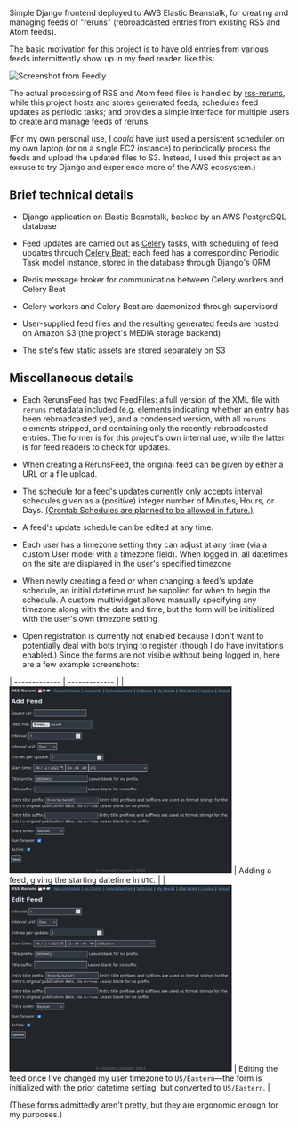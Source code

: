 Simple Django frontend deployed to AWS Elastic Beanstalk, for creating and managing feeds of "reruns" (rebroadcasted entries from existing RSS and Atom feeds).

The basic motivation for this project is to have old entries from various feeds intermittently show up in my feed reader, like this:

![Screenshot from Feedly](../blob/main/screenshots/as_seen_in_feedly.png?raw=True)

The actual processing of RSS and Atom feed files is handled by [rss-reruns](https://github.com/hannahlog/rss-reruns), while this project hosts and stores generated feeds; schedules feed updates as periodic tasks; and provides a simple interface for multiple users to create and manage feeds of reruns.

(For my own personal use, I *could* have just used a persistent scheduler on my own laptop (or on a single EC2 instance) to periodically process the feeds and upload the updated files to S3. Instead, I used this project as an excuse to try Django and experience more of the AWS ecosystem.)

## Brief technical details

* Django application on Elastic Beanstalk, backed by an AWS PostgreSQL database

* Feed updates are carried out as [Celery](https://docs.celeryq.dev/en/stable/index.html) tasks, with scheduling of feed updates through [Celery Beat](https://docs.celeryq.dev/en/stable/userguide/periodic-tasks.html); each feed has a corresponding Periodic Task model instance, stored in the database through Django's ORM

* Redis message broker for communication between Celery workers and Celery Beat

* Celery workers and Celery Beat are daemonized through supervisord

* User-supplied feed files and the resulting generated feeds are hosted on Amazon S3 (the project's MEDIA storage backend)

* The site's few static assets are stored separately on S3

## Miscellaneous details

* Each RerunsFeed has two FeedFiles: a full version of the XML file with `reruns` metadata included (e.g. elements indicating whether an entry has been rebroadcasted yet), and a condensed version, with all `reruns` elements stripped, and containing only the recently-rebroadcasted entries. The former is for this project's own internal use, while the latter is for feed readers to check for updates.

* When creating a RerunsFeed, the original feed can be given by either a URL or a file upload.

* The schedule for a feed's updates currently only accepts interval schedules given as a (positive) integer number of Minutes, Hours, or Days. [(Crontab Schedules are planned to be allowed in future.)](https://docs.celeryq.dev/en/stable/userguide/periodic-tasks.html#crontab-schedules)

* A feed's update schedule can be edited at any time.

* Each user has a timezone setting they can adjust at any time (via a custom User model with a timezone field). When logged in, all datetimes on the site are displayed in the user's specified timezone

* When newly creating a feed _or_ when changing a feed's update schedule, an initial datetime must be supplied for when to begin the schedule. A custom multiwidget allows manually specifying any timezone along with the date and time, but the form will be initialized with the user's own timezone setting

* Open registration is currently not enabled because I don't want to potentially deal with bots trying to register (though I do have invitations enabled.) Since the forms are not visible without being logged in, here are a few example screenshots:

| ------------- | ------------- |
| <a href="https://github.com/hannahlog/reruns-django-site/blob/main/screenshots/add_feed.png?raw=True"><img src="https://github.com/hannahlog/reruns-django-site/blob/main/screenshots/add_feed.png?raw=True" style="max-width: 400px;" alt="'Add Feed' form, with various fields"/></a>  |  Adding a feed, giving the starting datetime in `UTC`. |
| <a href="https://github.com/hannahlog/reruns-django-site/blob/main/screenshots/add_feed.png?raw=True"><img src="https://github.com/hannahlog/reruns-django-site/blob/main/screenshots/edit_feed.png?raw=True" style="max-width: 400px;" alt="'Edit Feed' form"/><a>  | Editing the feed once I've changed my user timezone to `US/Eastern`—the form is initialized with the prior datetime setting, but converted to `US/Eastern`.  |

(These forms admittedly aren't pretty, but they are ergonomic enough for my purposes.)
